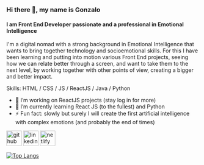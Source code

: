 ### Hi there 👋, my name is Gonzalo
#### I am Front End Developer passionate and a professional in Emotional Intelligence
I'm a digital nomad with a strong background in Emotional Intelligence that wants to bring together technology and socioemotional skills. For this I have been learning and putting into motion various Front End projects, seeing how we can relate better through a screen, and want to take them to the next level, by working together with other points of view, creating a bigger and better impact.

Skills: HTML / CSS / JS / ReactJS / Java / Python

- 🔭 I’m working on ReactJS projects (stay log in for more) 
- 🌱 I’m currently learning React JS (to the fullest) and Python 
- ⚡ Fun fact: slowly but surely I will create the first artificial intelligence with complex emotions (and probably the end of times) 


[<img src='https://cdn.jsdelivr.net/npm/simple-icons@3.0.1/icons/github.svg' alt='github' height='40'>](https://github.com/GonzaloCalleriza)  [<img src='https://cdn.jsdelivr.net/npm/simple-icons@3.0.1/icons/linkedin.svg' alt='linkedin' height='40'>](https://www.linkedin.com/in/gonzalo-manuel-calleriza-greising/)  [<img src='https://cdn.jsdelivr.net/npm/simple-icons@3.0.1/icons/netlify.svg' alt='netlify' height='40'>](https://app.netlify.com/teams/gonzalocalleriza/)  

[![Top Langs](https://github-readme-stats.vercel.app/api/top-langs/?username=GonzaloCalleriza)](https://github.com/anuraghazra/github-readme-stats)
